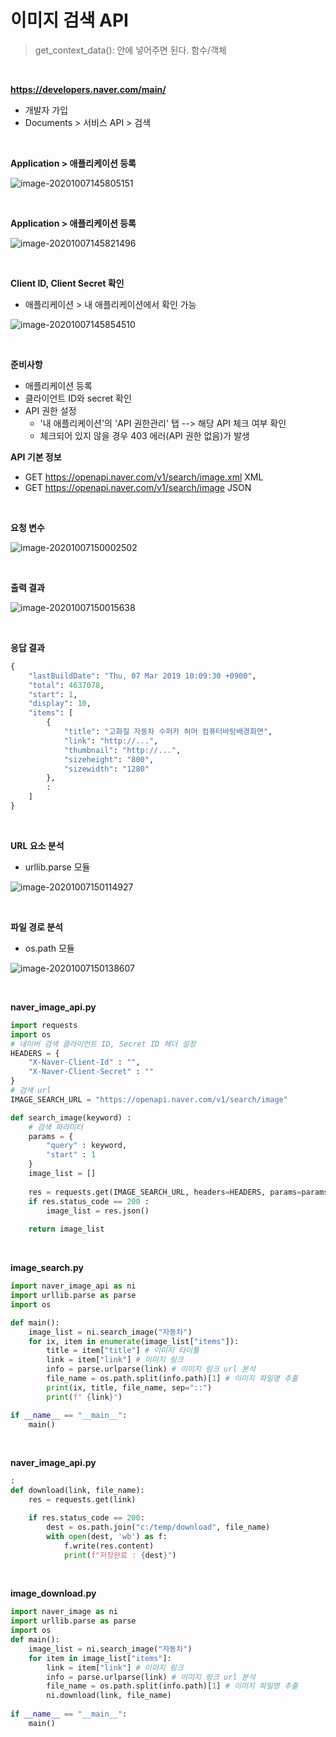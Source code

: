 # 이미지 검색 API

>   get_context_data(): 안에 넣어주면 된다. 함수/객체

<br>

**https://developers.naver.com/main/**

-   개발자 가입
-   Documents > 서비스 API > 검색

<br>

**Application > 애플리케이션 등록**

![image-20201007145805151](5.이미지API.assets/image-20201007145805151.png)  

<br>

**Application > 애플리케이션 등록**

![image-20201007145821496](5.이미지API.assets/image-20201007145821496.png)  

<br>

**Client ID, Client Secret 확인**

-   애플리케이션 > 내 애플리케이션에서 확인 가능

![image-20201007145854510](5.이미지API.assets/image-20201007145854510.png)  

<br>

**준비사항**

-   애플리케이션 등록
-   클라이언트 ID와 secret 확인
-   API 권한 설정
    -   '내 애플리케이션'의 'API 권한관리' 탭 --> 해당 API 체크 여부 확인
    -   체크되어 있지 않을 경우 403 에러(API 권한 없음)가 발생

**API 기본 정보**

-   GET https://openapi.naver.com/v1/search/image.xml XML
-   GET https://openapi.naver.com/v1/search/image JSON

<br>

**요청 변수**

![image-20201007150002502](5.이미지API.assets/image-20201007150002502.png)  

<br>

**출력 결과**

![image-20201007150015638](5.이미지API.assets/image-20201007150015638.png)  

<br>

**응답 결과**

```python
{
    "lastBuildDate": "Thu, 07 Mar 2019 10:09:30 +0900",
    "total": 4637078,
    "start": 1,
    "display": 10,
    "items": [
        {
            "title": "고화질 자동차 수퍼카 허머 컴퓨터바탕배경화면",
            "link": "http://...",
            "thumbnail": "http://...",
            "sizeheight": "800",
            "sizewidth": "1280"
        },
        :
    ]
}
```

<br>

**URL 요소 분석**

-   urllib.parse 모듈

![image-20201007150114927](5.이미지API.assets/image-20201007150114927.png)  

<br>

**파일 경로 분석**

-   os.path 모듈

![image-20201007150138607](5.이미지API.assets/image-20201007150138607.png)  

<br>

**naver_image_api.py**

```python
import requests
import os
# 네이버 검색 클라이언트 ID, Secret ID 헤더 설정
HEADERS = {
    "X-Naver-Client-Id" : "",
    "X-Naver-Client-Secret" : ""
}
# 검색 url
IMAGE_SEARCH_URL = "https://openapi.naver.com/v1/search/image"

def search_image(keyword) :
    # 검색 파라미터
    params = {
        "query" : keyword,
        "start" : 1
    }
    image_list = []
    
    res = requests.get(IMAGE_SEARCH_URL, headers=HEADERS, params=params)
    if res.status_code == 200 :
        image_list = res.json()
        
    return image_list
```

<br>

**image_search.py**

```python
import naver_image_api as ni
import urllib.parse as parse
import os

def main():
    image_list = ni.search_image("자동차")
    for ix, item in enumerate(image_list["items"]):
        title = item["title"] # 이미지 타이틀
        link = item["link"] # 이미지 링크
        info = parse.urlparse(link) # 이미지 링크 url 분석
        file_name = os.path.split(info.path)[1] # 이미지 파일명 추출
        print(ix, title, file_name, sep="::")
        print(f" {link}")

if __name__ == "__main__":
    main()
```

<br>

**naver_image_api.py**

```python
:
def download(link, file_name):
    res = requests.get(link)

    if res.status_code == 200:
        dest = os.path.join("c:/temp/download", file_name)
        with open(dest, 'wb') as f:
            f.write(res.content)
            print(f"저장완료 : {dest}")
```

<br>

**image_download.py**

```python
import naver_image as ni
import urllib.parse as parse
import os
def main():
    image_list = ni.search_image("자동차")
    for item in image_list["items"]:
        link = item["link"] # 이미지 링크
        info = parse.urlparse(link) # 이미지 링크 url 분석
        file_name = os.path.split(info.path)[1] # 이미지 파일명 추출
        ni.download(link, file_name)
        
if __name__ == "__main__":
    main()
```



<br>

<br>

<br>

<br>